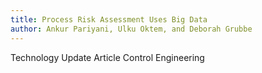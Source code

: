 ```yaml
---  
title: Process Risk Assessment Uses Big Data
author: Ankur Pariyani, Ulku Oktem, and Deborah Grubbe
---
```


Technology Update Article
Control Engineering
